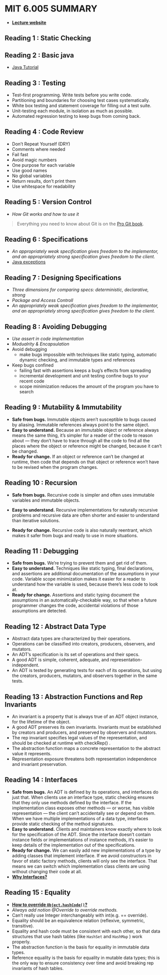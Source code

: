 # MIT 6.005 SUMMARY
- **[Lecture website](https://ocw.mit.edu/courses/6-005-software-construction-spring-2016/pages/readings/)**

## Reading 1 : Static Checking

## Reading 2 : Basic java
- [Java Tutorial](https://docs.oracle.com/javase/tutorial/java/javaOO/index.html)

## Reading 3 : Testing
- Test-first programming. Write tests before you write code.
- Partitioning and boundaries for choosing test cases systematically.
- White box testing and statement coverage for filling out a test suite.
- Unit-testing each module, in isolation as much as possible.
- Automated regression testing to keep bugs from coming back.

## Reading 4 : Code Review
- Don’t Repeat Yourself (DRY)
- Comments where needed
- Fail fast
- Avoid magic numbers
- One purpose for each variable
- Use good names
- No global variables
- Return results, don’t print them
- Use whitespace for readability

## Reading 5 : Version Control
- *How Git works and how to use it*
> Everything you need to know about Git is on the [Pro Git book](https://git-scm.com/book/zh/v2).

## Reading 6 : Specifications
- *An appropriately weak specification gives freedom to the implementor, and an appropriately strong specification gives freedom to the client.*
- [Java exceptions](https://docs.oracle.com/javase/tutorial/essential/exceptions/index.html)

## Reading 7 : Designing Specifications
- *Three dimensions for comparing specs: deterministic, declarative, strong*
- *Package and Access Controll*
- *An appropriately weak specification gives freedom to the implementor, and an appropriately strong specification gives freedom to the client.*

## Reading 8 : Avoiding Debugging
- *Use assert in code implementation*
- *Modualrity & Encapsulation*
- Avoid debugging
  - make bugs impossible with techniques like static typing, automatic dynamic checking, and immutable types and references
- Keep bugs confined
  - failing fast with assertions keeps a bug’s effects from spreading
  - incremental development and unit testing confine bugs to your recent code
  - scope minimization reduces the amount of the program you have to search

## Reading 9 : Mutability & Immutability
- **Safe from bugs.** Immutable objects aren’t susceptible to bugs caused by aliasing. Immutable references always point to the same object.
- **Easy to understand.** Because an immutable object or reference always means the same thing, it’s simpler for a reader of the code to reason about — they don’t have to trace through all the code to find all the places where the object or reference might be changed, because it can’t be changed.
- **Ready for change.** If an object or reference can’t be changed at runtime, then code that depends on that object or reference won’t have to be revised when the program changes.

## Reading 10 : Recursion
- **Safe from bugs.** Recursive code is simpler and often uses immutable variables and immutable objects.

- **Easy to understand.** Recursive implementations for naturally recursive problems and recursive data are often shorter and easier to understand than iterative solutions.

- **Ready for change.** Recursive code is also naturally reentrant, which makes it safer from bugs and ready to use in more situations.

## Reading 11 : Debugging
- **Safe from bugs.** We’re trying to prevent them and get rid of them.
- **Easy to understand.** Techniques like static typing, final declarations, and assertions are additional documentation of the assumptions in your code. Variable scope minimization makes it easier for a reader to understand how the variable is used, because there’s less code to look at.
- **Ready for change.** Assertions and static typing document the assumptions in an automatically-checkable way, so that when a future programmer changes the code, accidental violations of those assumptions are detected.

## Reading 12 : Abstract Data Type
- Abstract data types are characterized by their operations.
- Operations can be classified into creators, producers, observers, and mutators.
- An ADT’s specification is its set of operations and their specs.
- A good ADT is simple, coherent, adequate, and representation-independent.
- An ADT is tested by generating tests for each of its operations, but using the creators, producers, mutators, and observers together in the same tests.

## Reading 13 : Abstraction Functions and Rep Invariants
- An invariant is a property that is always true of an ADT object instance, for the lifetime of the object.
- A good ADT preserves its own invariants. Invariants must be established by creators and producers, and preserved by observers and mutators.
- The rep invariant specifies legal values of the representation, and should be checked at runtime with checkRep() .
- The abstraction function maps a concrete representation to the abstract value it represents.
- Representation exposure threatens both representation independence and invariant preservation.

## Reading 14 : Interfaces
- **Safe from bugs.** An ADT is defined by its operations, and interfaces do just that. When clients use an interface type, static checking ensures that they only use methods defined by the interface. If the implementation class exposes other methods — or worse, has visible representation — the client can’t accidentally see or depend on them. When we have multiple implementations of a data type, interfaces provide static checking of the method signatures.
- **Easy to understand.** Clients and maintainers know exactly where to look for the specification of the ADT. Since the interface doesn’t contain instance fields or implementations of instance methods, it’s easier to keep details of the implementation out of the specifications.
- **Ready for change.** We can easily add new implementations of a type by adding classes that implement interface. If we avoid constructors in favor of static factory methods, clients will only see the interface. That means we can switch which implementation class clients are using without changing their code at all.
- **[Why Interfaces?](https://ocw.mit.edu/ans7870/6/6.005/s16/classes/14-interfaces/#why_interfaces)**

## Reading 15 : Equality
- **[How to override `Object.hashCode()`?](https://stackoverflow.com/questions/113511/best-implementation-for-hashcode-method-for-a-collection)**
- *Always add notion @Override to override methods.*
- Can’t really use Integer interchangeably with int(e.g. == override). 
- Equality should be an equivalence relation (reflexive, symmetric, transitive).
- Equality and hash code must be consistent with each other, so that data structures that use hash tables (like `HashSet` and `HashMap` ) work properly.
- The abstraction function is the basis for equality in immutable data types.
- Reference equality is the basis for equality in mutable data types; this is the only way to ensure consistency over time and avoid breaking rep invariants of hash tables.